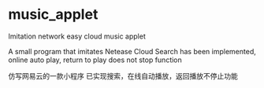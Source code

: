 # music_applet
Imitation network easy cloud music applet

A small program that imitates Netease Cloud
Search has been implemented, online auto play, return to play does not stop function

仿写网易云的一款小程序
已实现搜索，在线自动播放，返回播放不停止功能
